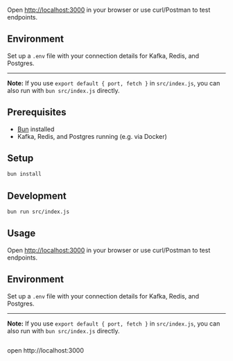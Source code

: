 ```

```

Open [http://localhost:3000](http://localhost:3000) in your browser or use curl/Postman to test endpoints.

## Environment

Set up a `.env` file with your connection details for Kafka, Redis, and Postgres.

---

**Note:** If you use `export default { port, fetch }` in `src/index.js`, you can also run with `bun src/index.js` directly.

## Prerequisites

- [Bun](https://bun.sh/) installed
- Kafka, Redis, and Postgres running (e.g. via Docker)

## Setup

```sh
bun install
```

## Development

```sh
bun run src/index.js
```

## Usage

Open [http://localhost:3000](http://localhost:3000) in your browser or use curl/Postman to test endpoints.

## Environment

Set up a `.env` file with your connection details for Kafka, Redis, and Postgres.

---

**Note:** If you use `export default { port, fetch }` in `src/index.js`, you can also run with `bun src/index.js` directly.

```

```

open http://localhost:3000

```

```

